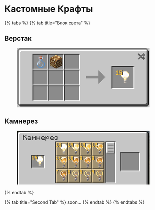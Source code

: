 # Кастомные Крафты



{% tabs %}
{% tab title="Блок света" %}
## Верстак

<div align="left"><figure><img src="../.gitbook/assets/image (34).png" alt=""><figcaption></figcaption></figure></div>

## Камнерез

<div align="left"><figure><img src="../.gitbook/assets/image (35).png" alt=""><figcaption></figcaption></figure></div>
{% endtab %}

{% tab title="Second Tab" %}
soon...
{% endtab %}
{% endtabs %}
